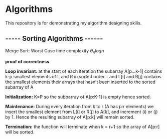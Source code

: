 # Algorithms


This repository is for demonstrating my algorithm designing skills.




## ----- Sorting Algorithms ------

Merge Sort: Worst Case time complexity $\theta_nlogn$

**proof of correctness**

**Loop invariant:**
at the start of each iteration the subarray A[p…k-1] contains k-p smallest elements of L and R in sorted order… and L[i] and R[j] contains the smallest elements their arrays that hasn’t been inserted to the sorted subarray of A

**Initialization:** K=P so the subbarray of A[p:K-1] is empty hence sorted.

**Maintenance:** During every iteration from k to r
(A has p:r elements) we insert the smallest element from L[i] or R[j] to A[k], and increment (i) or (j) by 1.
Hence the resulting subarray of A[p:k] will remain sorted.

**Termination:** the function will terminate when k = r+1 so the array of A[p:r] will be sorted.




